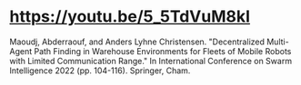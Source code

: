 # https://youtu.be/5_5TdVuM8kI

Maoudj, Abderraouf, and Anders Lyhne Christensen. "Decentralized Multi-Agent Path Finding in Warehouse Environments for Fleets of Mobile Robots with Limited Communication Range." In International Conference on Swarm Intelligence 2022 (pp. 104-116). Springer, Cham.
